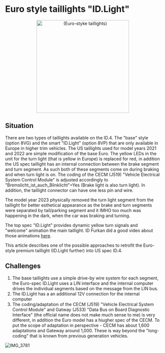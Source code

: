 # Euro style taillights "ID.Light"
<div align="center">
  <img src="https://user-images.githubusercontent.com/107234448/183325196-1d971dd4-d042-40c1-9f65-0b1fc437ba41.jpeg" alt="(Euro-styke taillights)" width="300px">
</div>

## Situation
There are two types of taillights available on the ID.4. The "base" style (option 8VG) and the smart "ID.Light" (option 8VP) that are only available in Europe in higher trim vehicles. The US taillights used for model years 2021 and 2022 are simple modification of the base Euro. The yellow LEDs in the unit for the turn light (that is yellow in Europe) is replaced for red, in addition the US spec taillight has an internal connection between the brake segment and turn segment. As such both of these segments come on during braking and when turn light is on. The coding of the CECM (J519) "Vehicle Electrical System Control Module" is adjusted accordingly to "Bremslicht_ist_auch_Blinklicht"=Yes (Brake light is also turn light). In addition, the taillight connector can have one less pin and wire.

The model year 2023 physically removed the turn light segment from the taillight for better esthetical appearance as the brake and turn segments were separated by tail/parking segment and it IMHO too much was happening in the dark, when the car was braking and turning.

The top spec "ID.Light" provides dynamic yellow turn signals and "welcome" animation the main taillight. ID Furkan did a good video about those animations [here]([url](https://www.youtube.com/watch?v=KCvncdPqyN0)).

This article describes one of the possible approaches to retrofit the Euro-style premium taillight (ID.Light further) into US spec ID.4.

## Challenges
1. The base taillights use a simple drive-by wire system for each segment, the Euro-spec ID.Light uses a LIN interface and the internal computer drives the individual segments based on the message from the LIN bus.
2. The ID.Light has a an additional 12V connection for the internal computer
3. The coding/adaptation of the CECM (J519) "Vehicle Electrical System Control Module" and Gatway (J533) "Data Bus on Board Diagnostic Interface" (the official name does not make much sense to me) is very different, in addition the Euro model has a hiugher spec of the CECM. To put the scope of adaptation in perspective - CECM has about 1,600 adaptations and Gateway around 1,000. These is way beyond the "long-coding" that is known from previous generation vehicles.

![IMG_3781](https://user-images.githubusercontent.com/107234448/183325196-1d971dd4-d042-40c1-9f65-0b1fc437ba41.jpeg)
